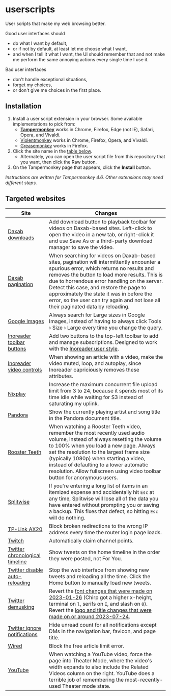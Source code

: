 # userscripts
User scripts that make my web browsing better.

Good user interfaces should
- do what I want by default,
- or if not by default, at least let me choose what I want,
- and when I tell it what I want, the UI should remember that and not make me perform the same annoying actions every single time I use it.

Bad user interfaces
- don't handle exceptional situations,
- forget my choices,
- or don't give me choices in the first place.

## Installation
1. Install a user script extension in your browser. Some available implementations to pick from:
    - [**Tampermonkey**](https://tampermonkey.net/) works in Chrome, Firefox, Edge (not IE), Safari, Opera, and Vivaldi.
    - [Violentmonkey](https://violentmonkey.github.io/get-it/) works in Chrome, Firefox, Opera, and Vivaldi.
    - [Greasemonkey](https://addons.mozilla.org/en-US/firefox/addon/greasemonkey/) works in Firefox.
1. Click the site name in the [table below](#targeted-websites).
    - Alternately, you can open the user script file from this repository that you want, then click the Raw button.
1. On the Tampermonkey page that appears, click the **Install** button.

*Instructions are written for Tampermonkey 4.6. Other extensions may need different steps.*

## Targeted websites

|Site|Changes|
|-|-|
|[Daxab downloads](https://github.com/Aldaviva/userscripts/raw/master/daxab-downloads.user.js)|Add download button to playback toolbar for videos on Daxab-based sites. Left-click to open the video in a new tab, or right-click it and use Save As or a third-party download manager to save the video.|
|[Daxab pagination](https://github.com/Aldaviva/userscripts/raw/master/daxab-pagination.user.js)|When searching for videos on Daxab-based sites, pagination will intermittently encounter a spurious error, which returns no results and removes the button to load more results. This is due to horrendous error handling on the server. Detect this case, and restore the page to approximately the state it was in before the error, so the user can try again and not lose all their paginated data by reloading.|
|[Google Images](https://github.com/Aldaviva/userscripts/raw/master/google-images.user.js)|Always search for Large sizes in Google Images, instead of having to always click Tools › Size › Large every time you change the query.|
|[Inoreader toolbar buttons](https://github.com/Aldaviva/userscripts/raw/master/inoreader-toolbar-buttons.user.js)|Add two buttons to the top-left toolbar to add and manage subscriptions. Designed to work with the [Inoreader user style](https://raw.githubusercontent.com/Aldaviva/userstyles/master/styles/inoreader.user.css).|
|[Inoreader video controls](https://github.com/Aldaviva/userscripts/raw/master/inoreader-video-controls.user.js)|When showing an article with a video, make the video muted, loop, and autoplay, since Inoreader capriciously removes these attributes.|
|[Nixplay](https://github.com/Aldaviva/userscripts/raw/master/nixplay.user.js)|Increase the maximum concurrent file upload limit from 3 to 24, because it spends most of its time idle while waiting for S3 instead of saturating my uplink.|
|[Pandora](https://github.com/Aldaviva/userscripts/raw/master/pandora-now-playing.user.js)|Show the currently playing artist and song title in the Pandora document title.|
|[Rooster Teeth](https://github.com/Aldaviva/userscripts/raw/master/rooster-teeth-volume-persistence.user.js)|When watching a Rooster Teeth video, remember the most recently used audio volume, instead of always resetting the volume to 100% when you load a new page. Always set the resolution to the largest frame size (typically 1080p) when starting a video, instead of defaulting to a lower automatic resolution. Allow fullscreen using video toolbar button for anonymous users.|
|[Splitwise](https://github.com/Aldaviva/userscripts/raw/master/splitwise.user.js)|If you're entering a long list of items in an itemized expense and accidentally hit `Esc` at any time, Splitwise will lose all of the data you have entered without prompting you or saving a backup. This fixes that defect, so hitting `Esc` will do nothing.|
|[TP-Link AX20](https://github.com/Aldaviva/userscripts/raw/master/tplink.user.js)|Block broken redirections to the wrong IP address every time the router login page loads.|
|[Twitch](https://github.com/Aldaviva/userscripts/raw/master/twitch.user.js)|Automatically claim channel points.|
|[Twitter chronological timeline](https://github.com/Aldaviva/userscripts/raw/master/twitter-chronological.user.js)|Show tweets on the home timeline in the order they were posted, not For You.|
|[Twitter disable auto-reloading](https://github.com/Aldaviva/userscripts/raw/master/twitter-disable-auto-reloading.user.js)|Stop the web interface from showing new tweets and reloading all the time. Click the Home button to manually load new tweets.|
|[Twitter demusking](https://github.com/Aldaviva/userscripts/raw/master/twitter-font-2022.user.js)|Revert the [font changes that were made on 2023-01-26](https://www.theverge.com/2023/1/26/23572746/twitter-changed-font-impersonators) (Chirp got a higher x-height, terminal on `l`, serifs on `I`, and slash on `0`).<br>Revert the [logo and title changes that were made on or around 2023-07-24](https://www.theverge.com/2023/7/24/23805415/twitter-x-logo-rebrand-bird-farewell-to-birds).|
|[Twitter ignore notifications](https://github.com/Aldaviva/userscripts/raw/master/twitter-ignore-notifications.user.js)|Hide unread count for all notifications except DMs in the navigation bar, favicon, and page title.|
|[Wired](https://github.com/Aldaviva/userscripts/raw/master/wired.user.js)|Block the free article limit error.|
|[YouTube](https://github.com/Aldaviva/userscripts/raw/master/force-youtube-theater-mode.user.js)|When watching a YouTube video, force the page into Theater Mode, where the video's width expands to also include the Related Videos column on the right. YouTube does a terrible job of remembering the most-recently-used Theater mode state.|
